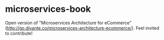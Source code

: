 # microservices-book
Open version of "Microservices Architecture for eCommerce" (http://go.divante.co/microservices-architecture-ecommerce/). Feel invited to contribute!
